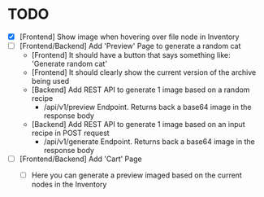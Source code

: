 # TODO

- [x] [Frontend] Show image when hovering over file node in Inventory
- [ ] [Frontend/Backend] Add 'Preview' Page to generate a random cat
  - [Frontend] It should have a button that says something like: 'Generate random cat'
  - [Frontend] It should clearly show the current version of the archive being used
  - [Backend] Add REST API to generate 1 image based on a random recipe
    - /api/v1/preview Endpoint. Returns back a base64 image in the response body
  - [Backend] Add REST API to generate 1 image based on an input recipe in POST request
    - /api/v1/generate Endpoint. Returns back a base64 image in the response body
- [ ] [Frontend/Backend] Add 'Cart' Page
  - [ ] Here you can generate a preview imaged based on the current nodes in the Inventory

